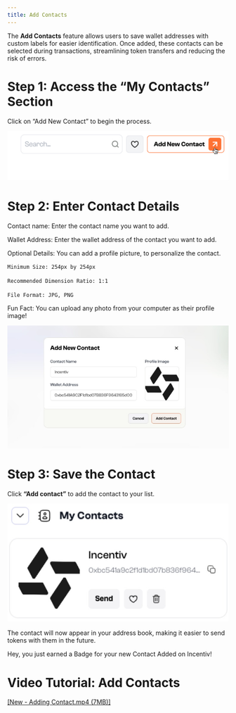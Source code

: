 ```yaml
--- 
title: Add Contacts 
---
```


The **Add Contacts** feature allows users to save wallet addresses with custom labels for easier identification. Once added, these contacts can be selected during transactions, streamlining token transfers and reducing the risk of errors.

# Step 1: Access the “My Contacts” Section

Click on “Add New Contact” to begin the process.

![Add Contacts](/docs/images/AddContacts1.jpeg)

# Step 2: Enter Contact Details

Contact name: Enter the contact name you want to add.

Wallet Address: Enter the wallet address of the contact you want to add.

Optional Details: You can add a profile picture, to personalize the contact.

```
Minimum Size: 254px by 254px

Recommended Dimension Ratio: 1:1

File Format: JPG, PNG
```

 <Note> Fun Fact: You can upload any photo from your computer as their profile image!</Note>

![Add Contacts](/docs/images/AddContacts2.jpeg)

# Step 3: Save the Contact

Click **“Add contact”** to add the contact to your list.

![Add Contacts](/docs/images/AddContacts3.jpeg)

The contact will now appear in your address book, making it easier to send tokens with them in the future.

 <Tip>Hey, you just earned a Badge for your new Contact Added on Incentiv!</Tip>

# Video Tutorial: Add Contacts

[\[New - Adding Contact.mp4 (7MB)\]](media_Add%20Contacts/VysSje98LaNgG_-New%20-%20Adding%20Contact.mp4)

          